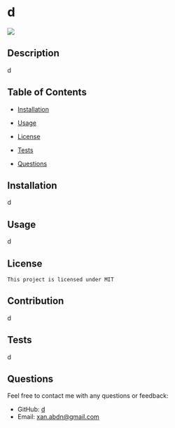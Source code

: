 # d
  <img src="https://img.shields.io/badge/license-MIT-critical.svg">
 
  
  

  ## Description
  d

  ## Table of Contents

* [Installation](#installation)

* [Usage](#usage)

* [License](#license)

* [Tests](#Tests)

* [Questions](#Questions)
  


## Installation
d


## Usage  
d



## License
    
    This project is licensed under MIT



## Contribution 
d


## Tests 
d


## Questions 
Feel free to contact me with any questions or feedback:
- GitHub: [d](https://github.com/d)
- Email: <xan.abdn@gmail.com>








  
